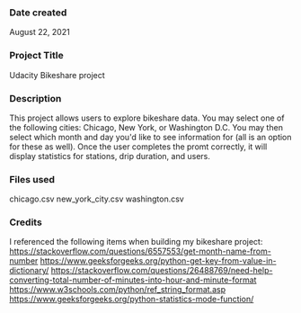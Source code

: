 ### Date created
August 22, 2021

### Project Title
Udacity Bikeshare project 

### Description
This project allows users to explore bikeshare data.  You may select one of the following cities: Chicago, New York, or Washington D.C. You may then select which month and day you'd like to see information for (all is an option for these as well). Once the user completes the promt correctly, it will display statistics for stations, drip duration, and users.

### Files used
chicago.csv
new_york_city.csv
washington.csv

### Credits
I referenced the following items when building my bikeshare project:
https://stackoverflow.com/questions/6557553/get-month-name-from-number
https://www.geeksforgeeks.org/python-get-key-from-value-in-dictionary/
https://stackoverflow.com/questions/26488769/need-help-converting-total-number-of-minutes-into-hour-and-minute-format
https://www.w3schools.com/python/ref_string_format.asp
https://www.geeksforgeeks.org/python-statistics-mode-function/


